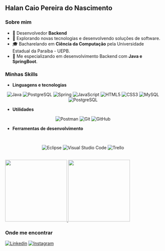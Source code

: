 <h2>Halan Caio Pereira do Nascimento</h2>
<h3>Sobre mim</h3>

- 💼 Desenvolvedor **Backend**
- 🤔 Explorando novas tecnologias e desenvolvendo soluções de software.
- 🎓 Bacharelando em  **Ciência da Computação** pela Universidade Estadual da Paraíba - UEPB.
- 🌱 Me especializando em desenvolvimento Backend com **Java e SpringBoot**.

<h3>Minhas Skills</h3>

- **Linguagens e tecnologias**
<div align=center>

![Java](https://img.shields.io/badge/Java-ED8B00?style=for-the-badge&logo=openjdk&logoColor=white)
![PostgreSQL](	https://img.shields.io/badge/Hibernate-59666C?style=for-the-badge&logo=Hibernate&logoColor=white)
![Spring](https://img.shields.io/badge/Spring-6DB33F?style=for-the-badge&logo=spring&logoColor=white)
![JavaScript](	https://img.shields.io/badge/JavaScript-F7DF1E?style=for-the-badge&logo=javascript&logoColor=black)
![HTML5](https://img.shields.io/badge/HTML5-E34F26?style=for-the-badge&logo=html5&logoColor=white)
![CSS3](https://img.shields.io/badge/CSS3-1572B6?style=for-the-badge&logo=css3&logoColor=white)
![MySQL](https://img.shields.io/badge/MySQL-005C84?style=for-the-badge&logo=mysql&logoColor=white)
![PostgreSQL](	https://img.shields.io/badge/PostgreSQL-316192?style=for-the-badge&logo=postgresql&logoColor=white)
</div>

- **Utilidades**
<div align=center>

![Postman](https://img.shields.io/badge/Postman-FF6C37?style=for-the-badge&logo=postman&logoColor=white)
![Git](https://img.shields.io/badge/git-%23F05033.svg?style=for-the-badge&logo=git&logoColor=white)
![GitHub](https://img.shields.io/badge/github-%23121011.svg?style=for-the-badge&logo=github&logoColor=white)
</div>

- **Ferramentas de desenvolvimento**

<div align=center></br>

![Eclipse](https://img.shields.io/badge/Eclipse-FE7A16.svg?style=for-the-badge&logo=Eclipse&logoColor=white)
![Visual Studio Code](https://img.shields.io/badge/Visual%20Studio%20Code-0078d7.svg?style=for-the-badge&logo=visual-studio-code&logoColor=white)
![Trello](https://img.shields.io/badge/Trello-%23026AA7.svg?style=for-the-badge&logo=Trello&logoColor=white)
</div>
<br/>

<div style="display: inline_block">
    <a href="https://github.com/hallan-kayo" title="Perfil do Halan">
    <img height="200em" src="https://github-readme-stats.vercel.app/api?username=hallan-kayo&theme=dracula&show_icons=true" />
    </a>
    <a href="https://github.com/hallan-kayo" title="Perfil do Halan">
    <img height="200em" src="https://github-readme-stats.vercel.app/api/top-langs/?username=hallan-kayo&hide=python,powershell,batchfile&theme=dracula" />
    </a>
</div>

<h3>Onde me encontrar</h3>


[![Linkedin](https://img.shields.io/badge/LinkedIn-0077B5?style=for-the-badge&logo=linkedin&logoColor=white)](https://www.linkedin.com/in/halan-caio-621248175/)
[![Instagram](https://img.shields.io/badge/Instagram-E4405F?style=for-the-badge&logo=instagram&logoColor=white)](https://instagram.com/halan_caio)
